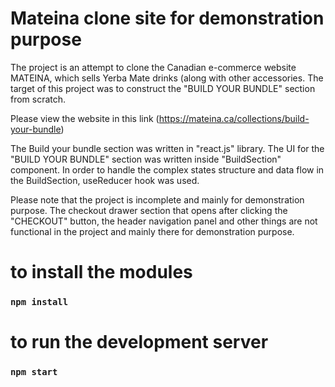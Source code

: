 # Mateina clone site for demonstration purpose

The project is an attempt to clone the Canadian e-commerce website MATEINA, which sells Yerba Mate drinks (along with other accessories. The target of this project was to construct the "BUILD YOUR BUNDLE" section from scratch.

Please view the website in this link (https://mateina.ca/collections/build-your-bundle)

The Build your bundle section was written in "react.js" library. The UI for the "BUILD YOUR BUNDLE" section was written inside "BuildSection" component. In order to handle the complex states structure and data flow in the BuildSection, useReducer hook was used.

Please note that the project is incomplete and mainly for demonstration purpose. The checkout drawer section that opens after clicking the "CHECKOUT" button, the header navigation panel and other things are not functional in the project and mainly there for demonstration purpose.


# to install the modules
### `npm install`

# to run the development server
### `npm start`
